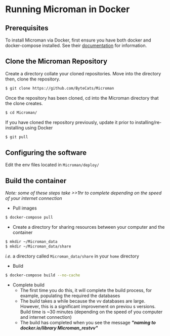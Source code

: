 # Running Microman in Docker

## Prerequisites

To install Microman via Docker, first ensure you have both docker and docker-compose installed. 
See their [documentation](https://docs.docker.com/compose/install/) for information.


## Clone the Microman Repository
Create a directory collate your cloned repositories. Move into the directory then, clone the repository. 

```bash
$ git clone https://github.com/ByteCats/Microman
```

Once the repository has been cloned, cd into the Microman directory that the clone creates.

```bash
$ cd Microman/
``` 

If you have cloned the repository previously, update it prior to installing/re-installing using Docker

```bash
$ git pull
```

## Configuring the software

Edit the env files located in `Microman/deploy/`


## Build the container

*Note: some of these steps take >>1hr to complete depending on the speed of your internet connection*

- Pull images

```bash
$ docker-compose pull
```

- Create a directory for sharing resources between your computer and the container
```bash
$ mkdir ~/Microman_data
$ mkdir ~/Microman_data/share
```
*i.e.* a directory called `Microman_data/share` in your `home` directory

- Build

```bash
$ docker-compose build --no-cache
```

- Complete build
    - The first time you do this, it will complete the build process, for example, populating the required the databases
    - The build takes a while because the  vv databases are large. However, this is a significant improvement on previou
    s versions. Build time is ~30 minutes (depending on the speed of you computer and internet connection)
    - The build has completed when you see the message ***"naming to docker.io/library Microman_restvv"***

